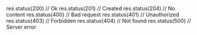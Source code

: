 res.status(200) // Ok
res.status(201) // Created
res.status(204) // No content
res.status(400) // Bad request
res.status(401) // Unauthorized
res.status(403) // Forbidden
res.status(404) // Not found
res.status(500) // Server error